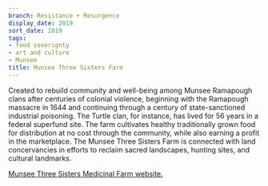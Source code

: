 ```yaml
---
branch: Resistance + Resurgence
display_date: 2019
sort_date: 2019
tags:
- food soverignty
- art and culture
- Munsee
title: Munsee Three Sisters Farm
---
```

Created to rebuild community and well-being among Munsee Ramapough clans after centuries of colonial violence, beginning with the Ramapough massacre in 1644 and continuing through a century of state-sanctioned industrial poisoning. The Turtle clan, for instance, has lived for 56 years in a federal superfund site. The farm cultivates healthy traditionally grown food for distribution at no cost through the community, while also earning a profit in the marketplace. The Munsee Three Sisters Farm is connected with land concervancies in efforts to reclaim sacred landscapes, hunting sites, and cultural landmarks. 
 
[Munsee Three Sisters Medicinal Farm website.](https://munseethreesisters.org/)
